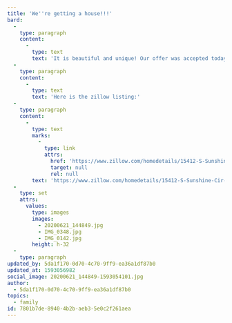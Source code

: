 ```yaml
---
title: 'We''re getting a house!!!'
bard:
  -
    type: paragraph
    content:
      -
        type: text
        text: 'It is beautiful and unique! Our offer was accepted today!! It has a lot of natural light :)'
  -
    type: paragraph
    content:
      -
        type: text
        text: 'Here is the zillow listing:'
  -
    type: paragraph
    content:
      -
        type: text
        marks:
          -
            type: link
            attrs:
              href: 'https://www.zillow.com/homedetails/15412-S-Sunshine-Cir-Plainfield-IL-60544/5354038_zpid/'
              target: null
              rel: null
        text: 'https://www.zillow.com/homedetails/15412-S-Sunshine-Cir-Plainfield-IL-60544/5354038_zpid/'
  -
    type: set
    attrs:
      values:
        type: images
        images:
          - 20200621_144849.jpg
          - IMG_0348.jpg
          - IMG_0142.jpg
        height: h-32
  -
    type: paragraph
updated_by: 5da1f170-0d70-4c70-9ff9-ea36a1df87b0
updated_at: 1593056982
social_image: 20200621_144849-1593054101.jpg
author:
  - 5da1f170-0d70-4c70-9ff9-ea36a1df87b0
topics:
  - family
id: 7801b7de-8940-4b2b-aeb3-5e0c2f261aea
---
```


